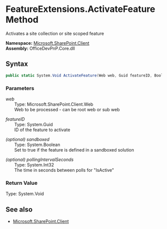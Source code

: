 # FeatureExtensions.ActivateFeature Method  
Activates a site collection or site scoped feature  

**Namespace:** [Microsoft.SharePoint.Client](Microsoft.SharePoint.Client.md)  
**Assembly:** OfficeDevPnP.Core.dll  
## Syntax
```C#
public static System.Void ActivateFeature(Web web, Guid featureID, Boolean sandboxed, Int32 pollingIntervalSeconds)
```
### Parameters
*web*  
&emsp;&emsp;Type: Microsoft.SharePoint.Client.Web  
&emsp;&emsp;Web to be processed - can be root web or sub web  
  
*featureID*  
&emsp;&emsp;Type: System.Guid  
&emsp;&emsp;ID of the feature to activate  
  
*(optional) sandboxed*  
&emsp;&emsp;Type: System.Boolean  
&emsp;&emsp;Set to true if the feature is defined in a sandboxed solution  
  
*(optional) pollingIntervalSeconds*  
&emsp;&emsp;Type: System.Int32  
&emsp;&emsp;The time in seconds between polls for "IsActive"  
  
### Return Value
Type: System.Void  

## See also
- [Microsoft.SharePoint.Client](Microsoft.SharePoint.Client.md)
